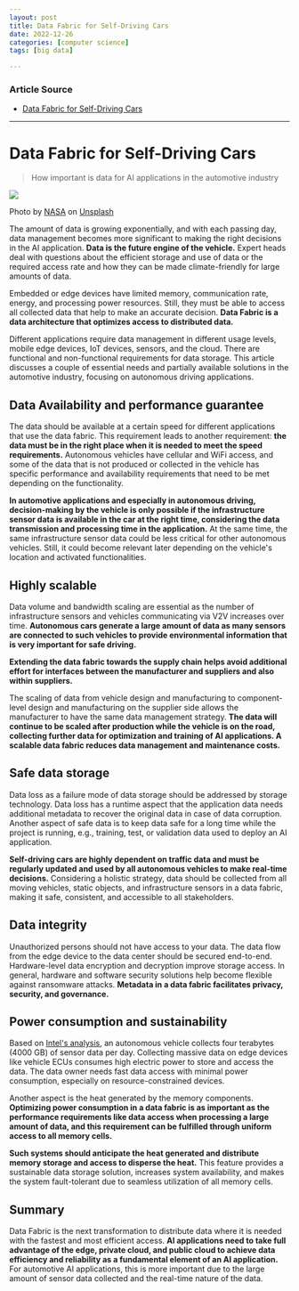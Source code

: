 ```yaml
---
layout: post
title: Data Fabric for Self-Driving Cars
date: 2022-12-26
categories: [computer science]
tags: [big data]

---
```


### Article Source

* [Data Fabric for Self-Driving Cars](https://medium.com/@bhbenam/data-fabric-for-self-driving-cars-d9bd16077ed4)


---

# Data Fabric for Self-Driving Cars

> How important is data for AI applications in the automotive industry

![](https://miro.medium.com/max/1400/1*gTKpW04SfIdZp-I_rmGzag.webp)

Photo by [NASA](https://unsplash.com/@nasa?utm_source=unsplash&utm_medium=referral&utm_content=creditCopyText) on [Unsplash](https://unsplash.com/s/photos/data-center?utm_source=unsplash&utm_medium=referral&utm_content=creditCopyText)

The amount of data is growing exponentially, and with each passing day, data management becomes more significant to making the right decisions in the AI application. **Data is the future engine of the vehicle.** Expert heads deal with questions about the efficient storage and use of data or the required access rate and how they can be made climate-friendly for large amounts of data.

Embedded or edge devices have limited memory, communication rate, energy, and processing power resources. Still, they must be able to access all collected data that help to make an accurate decision. **Data Fabric is a data architecture that optimizes access to distributed data.**

Different applications require data management in different usage levels, mobile edge devices, IoT devices, sensors, and the cloud. There are functional and non-functional requirements for data storage. This article discusses a couple of essential needs and partially available solutions in the automotive industry, focusing on autonomous driving applications.

## Data Availability and performance guarantee
The data should be available at a certain speed for different applications that use the data fabric. This requirement leads to another requirement: **the data must be in the right place when it is needed to meet the speed requirements.** Autonomous vehicles have cellular and WiFi access, and some of the data that is not produced or collected in the vehicle has specific performance and availability requirements that need to be met depending on the functionality.

**In automotive applications and especially in autonomous driving, decision-making by the vehicle is only possible if the infrastructure sensor data is available in the car at the right time, considering the data transmission and processing time in the application.** At the same time, the same infrastructure sensor data could be less critical for other autonomous vehicles. Still, it could become relevant later depending on the vehicle's location and activated functionalities.

## Highly scalable
Data volume and bandwidth scaling are essential as the number of infrastructure sensors and vehicles communicating via V2V increases over time. **Autonomous cars generate a large amount of data as many sensors are connected to such vehicles to provide environmental information that is very important for safe driving.**

**Extending the data fabric towards the supply chain helps avoid additional effort for interfaces between the manufacturer and suppliers and also within suppliers.**

The scaling of data from vehicle design and manufacturing to component-level design and manufacturing on the supplier side allows the manufacturer to have the same data management strategy. **The data will continue to be scaled after production while the vehicle is on the road, collecting further data for optimization and training of AI applications. A scalable data fabric reduces data management and maintenance costs.**

## Safe data storage
Data loss as a failure mode of data storage should be addressed by storage technology. Data loss has a runtime aspect that the application data needs additional metadata to recover the original data in case of data corruption. Another aspect of safe data is to keep data safe for a long time while the project is running, e.g., training, test, or validation data used to deploy an AI application.

**Self-driving cars are highly dependent on traffic data and must be regularly updated and used by all autonomous vehicles to make real-time decisions.** Considering a holistic strategy, data should be collected from all moving vehicles, static objects, and infrastructure sensors in a data fabric, making it safe, consistent, and accessible to all stakeholders.

## Data integrity

Unauthorized persons should not have access to your data. The data flow from the edge device to the data center should be secured end-to-end. Hardware-level data encryption and decryption improve storage access. In general, hardware and software security solutions help become flexible against ransomware attacks. **Metadata in a data fabric facilitates privacy, security, and governance.**

## Power consumption and sustainability
Based on [Intel's analysis](https://newsroom.intel.com/editorials/krzanich-the-future-of-automated-driving/#gs.vamjgi), an autonomous vehicle collects four terabytes (4000 GB) of sensor data per day. Collecting massive data on edge devices like vehicle ECUs consumes high electric power to store and access the data. The data owner needs fast data access with minimal power consumption, especially on resource-constrained devices.

Another aspect is the heat generated by the memory components. **Optimizing power consumption in a data fabric is as important as the performance requirements like data access when processing a large amount of data, and this requirement can be fulfilled through uniform access to all memory cells.**

**Such systems should anticipate the heat generated and distribute memory storage and access to disperse the heat.** This feature provides a sustainable data storage solution, increases system availability, and makes the system fault-tolerant due to seamless utilization of all memory cells.

## Summary

Data Fabric is the next transformation to distribute data where it is needed with the fastest and most efficient access. **AI applications need to take full advantage of the edge, private cloud, and public cloud to achieve data efficiency and reliability as a fundamental element of an AI application.** For automotive AI applications, this is more important due to the large amount of sensor data collected and the real-time nature of the data.